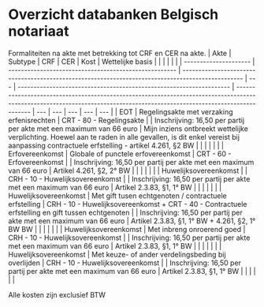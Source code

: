 # Overzicht databanken Belgisch notariaat
Formaliteiten na akte met betrekking tot CRF en CER na akte.
| Akte                  | Subtype                                               | CRF                                                                                               | CER | Kost                                                                | Wettelijke basis                                                                                                                                                          |     |     |     |     |     |
| --------------------- | ----------------------------------------------------- | ------------------------------------------------------------------------------------------------- | --- | ------------------------------------------------------------------- | ------------------------------------------------------------------------------------------------------------------------------------------------------------------------- | --- | --- | --- | --- | --- |
| EOT                   | Regelingsakte met verzaking erfenisrechten            | CRT - 80 - Regelingsakte                                                                          |     | Inschrijving: 16,50 per partij per akte met een maximum van 66 euro | Mijn inziens ontbreekt wettelijke verplichting. Hoewel aan te raden in alle gevallen, is dit enkel vereist bij aanpassing contractuele erfstelling - artikel 4.261, §2 BW |     |     |     |     |     |
| Erfovereenkomst       | Globale of punctele erfovereenkomst                   | CRT - 60 - Erfovereenkomst                                                                        |     | Inschrijving: 16,50 per partij per akte met een maximum van 66 euro | Artikel 4.261, §2, 2° BW                                                                                                                                                  |     |     |     |     |     |
| Huwelijksovereenkomst |                                                       | CRH - 10 - Huwelijksovereenkomst                                                                  |     | Inschrijving: 16,50 per partij per akte met een maximum van 66 euro | Artikel 2.3.83, §1, 1° BW                                                                                                                                                 |     |     |     |     |     |
| Huwelijksovereenkomst | Met gift tusen echtgenoten / contractuele erfstelling | CRH - 10 - Huwelijksovereenkomst + CRT - 40 - Contractuele erfstelling en gift tussen echtgenoten |     | Inschrijving: 16,50 per partij per akte met een maximum van 66 euro | Artikel 2.3.83, §1, 1° BW + 4.261, §2, 1° BW BW                                                                                                                           |     |     |     |     |     |
| Huwelijksovereenkomst | Met inbreng onroerend goed                            | CRH - 10 - Huwelijksovereenkomst                                                                  |     | Inschrijving: 16,50 per partij per akte met een maximum van 66 euro | Artikel 2.3.83, §1, 1° BW                                                                                                                                                 |     |     |     |     |     |
| Huwelijksovereenkomst | Met keuze- of ander verdelingsbeding bij overlijden   | CRH - 10 - Huwelijksovereenkomst                                                                  |     | Inschrijving: 16,50 per partij per akte met een maximum van 66 euro | Artikel 2.3.83, §1, 1° BW                                                                                                                                                 |     |     |     |     |     |

Alle kosten zijn exclusief BTW
